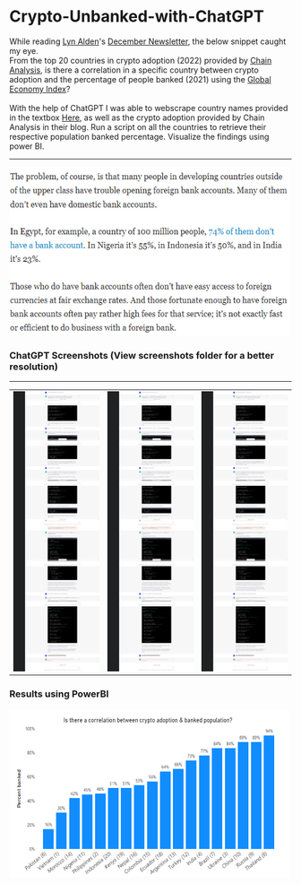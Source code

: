 # Crypto-Unbanked-with-ChatGPT

While reading [Lyn Alden](https://twitter.com/LynAldenContact)'s [December Newsletter](https://www.lynalden.com/december-2022-newsletter/), the below snippet caught my eye.
<br>
From the top 20 countries in crypto adoption (2022) provided by [Chain Analysis](https://blog.chainalysis.com/reports/2022-global-crypto-adoption-index/), is there a correlation in a specific country between crypto adoption and the percentage of people banked (2021) using the [Global Economy Index](https://www.theglobaleconomy.com/)?
<br>
<br>
With the help of ChatGPT I was able to webscrape country names provided in the textbox [Here](https://www.theglobaleconomy.com/), as well as the crypto adoption provided by Chain Analysis in their blog. Run a script on all the countries to retrieve their respective population banked percentage.
Visualize the findings using power BI.

<hr size="5" color="red">
<img alt="Article Snippet" height="300" src="Screenshots/Article Snippet.PNG" width="500"/>

<br>

### ChatGPT Screenshots (View screenshots folder for a better resolution)
<hr size="5" color="red">
<table>
  <tr>
    <td>
      <img src="Screenshots/Part1.png" alt="Image 1" width="500" height="500">
    </td>
    <td>
      <img src="Screenshots/Part1.png" alt="Image 2" width="500" height="500">
    </td>
    <td>
      <img src="Screenshots/Part1.png" alt="Image 3" width="500" height="500">
    </td>
  </tr>
</table>

### Results using PowerBI

<img alt="Article Snippet" height="300" src="Screenshots/Bitcoin adoption.PNG" width="500"/>

